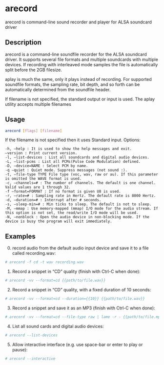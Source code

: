 # arecord
arecord is command-line sound recorder and player for ALSA soundcard driver


## Description
arecord is a command-line soundfile recorder for the ALSA soundcard driver. It supports several file formats and multiple soundcards with multiple devices. If recording with interleaved mode samples the file is automatically split before the 2GB filesize.

aplay is much the same, only it plays instead of recording. For supported soundfile formats, the sampling rate, bit depth, and so forth can be automatically determined from the soundfile header.

If filename is not specified, the standard output or input is used. The aplay utility accepts multiple filenames


## Usage

```sh
arecord [flags] [filename]
```

If the filename is not specified then it uses Standard input. Options:

```
-h, –help : It is used to show the help messages and exit.
–version : Print current version.
-l, –list-devices : List all soundcards and digital audio devices.
-L, –list-pcms : List all PCMs(Pulse Code Modulation) defined.
-D, –device=NAME : Select PCM by name.
-q –quiet : Quiet mode. Suppress messages (not sound :).
-t, –file-type TYPE File type (voc, wav, raw or au). If this parameter is omitted the WAVE format is used.
-c, –channels=# : The number of channels. The default is one channel. Valid values are 1 through 32.
-f –format=FORMAT : If no format is given U8 is used.
-r, –rate=# : Sampling rate in Hertz. The default rate is 8000 Hertz.
-d, –duration=# : Interrupt after # seconds.
-s, –sleep-min=# : Min ticks to sleep. The default is not to sleep.
-M, –mmap : Use memory-mapped (mmap) I/O mode for the audio stream. If this option is not set, the read/write I/O mode will be used.
-N, –nonblock : Open the audio device in non-blocking mode. If the device is busy the program will exit immediately.
```

## Examples

0. record audio from the default audio input device and save it to a file called recording.wav:

```sh
# arecord -f cd -t wav recording.wav
```

1. Record a snippet in “CD” quality (finish with Ctrl-C when done):
```sh
# arecord -vv --format=cd {{path/to/file.wav}}
```
2. Record a snippet in “CD” quality, with a fixed duration of 10 seconds:

```sh
# arecord -vv --format=cd --duration={{10}} {{path/to/file.wav}}
```

3. Record a snippet and save it as an MP3 (finish with Ctrl-C when done):
```sh
# arecord -vv --format=cd --file-type raw | lame -r - {{path/to/file.mp3}}
```

4. List all sound cards and digital audio devices:
```sh
# arecord --list-devices
```

5. Allow interactive interface (e.g. use space-bar or enter to play or pause):
```sh
# arecord --interactive
```